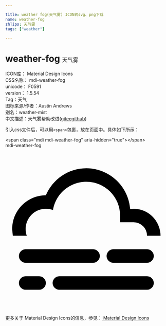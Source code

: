 ```yaml
---

title: weather fog(天气雾) ICON转svg、png下载
name: weather-fog
zhTips: 天气雾
tags: ["weather"]

---
```


# weather-fog  <small style="font-size: 60%;font-weight: 100">天气雾</small>


<div class="detail-page">
<p>
<span>
ICON库：
<span class="badge-secondary badge">Material Design Icons</span> 
</span>
<br/>
<span>
CSS名称：
<span class="badge-secondary badge">mdi-weather-fog</span> 
</span>
<br/>
<span>
unicode：
<span class="badge-secondary badge">F0591</span> 
<copy-btn content='F0591' btn-title=""></copy-btn>
<copy-btn :content='String.fromCodePoint(parseInt("F0591", 16))' btn-title="复制U"></copy-btn>
</span>
<br/>
<span>
version：
<span class="badge-secondary badge">1.5.54</span> 
</span><br/><span>Tag：<span class="badge-light badge"><router-link to="/tags/weather.html">天气</router-link></span></span>
<br/>
<span>图标来源/作者：<span class="badge-light badge">Austin Andrews</span></span> 
<br/>
<span>别名：<span class="badge-light badge">weather-mist</span></span><br/><span class="zh-detail">中文描述：<span class="badge-primary badge">天气雾</span><span class="help-link"><span>帮助改进</span>(<a href="https://gitee.com/liuwave/icon-helper/edit/master/json/material/weather-fog.json" target="_blank" rel="noopener noreferrer">gitee</a><a href="https://github.com/liuwave/icon-helper/edit/master/json/material/weather-fog.json" target="_blank" rel="noopener noreferrer">github</a></span>)</span><br/>
</p>
</div>
<div class="alert alert-dark">
  <i class="mdi mdi-weather-fog mdi-48px"></i>
  <i class="mdi mdi-weather-fog mdi-36px"></i>
  <i class="mdi mdi-weather-fog mdi-24px"></i>
  <i class="mdi mdi-weather-fog mdi-18px"></i>
</div>
<div>
  <p>引入css文件后，可以用<code>&lt;span&gt;</code>包裹，放在页面中。具体如下所示：    
  </p>
  <div class="alert alert-primary" style="font-size: 14px">
    &lt;span class="mdi mdi-weather-fog" aria-hidden="true"&gt;&lt;/span&gt;
    <copy-btn content='<span class="mdi mdi-weather-fog" aria-hidden="true"></span>'></copy-btn>
  </div>
  <div class="alert alert-secondary">
    <i class="mdi mdi-weather-fog"
    style="font-size: 24px"
    aria-hidden="true"></i> mdi-weather-fog
    <copy-btn content="mdi-weather-fog" btn-title="复制图标名称"></copy-btn>
  </div>
</div>
<div id="svg" class="svg-wrap">
<svg xmlns="http://www.w3.org/2000/svg" viewBox="0 0 24 24"><path d="M3,15H13A1,1 0 0,1 14,16A1,1 0 0,1 13,17H3A1,1 0 0,1 2,16A1,1 0 0,1 3,15M16,15H21A1,1 0 0,1 22,16A1,1 0 0,1 21,17H16A1,1 0 0,1 15,16A1,1 0 0,1 16,15M1,12A5,5 0 0,1 6,7C7,4.65 9.3,3 12,3C15.43,3 18.24,5.66 18.5,9.03L19,9C21.19,9 22.97,10.76 23,13H21A2,2 0 0,0 19,11H17V10A5,5 0 0,0 12,5C9.5,5 7.45,6.82 7.06,9.19C6.73,9.07 6.37,9 6,9A3,3 0 0,0 3,12C3,12.35 3.06,12.69 3.17,13H1.1L1,12M3,19H5A1,1 0 0,1 6,20A1,1 0 0,1 5,21H3A1,1 0 0,1 2,20A1,1 0 0,1 3,19M8,19H21A1,1 0 0,1 22,20A1,1 0 0,1 21,21H8A1,1 0 0,1 7,20A1,1 0 0,1 8,19Z" /></svg>
</div>
<detail full-name='mdi-weather-fog'></detail>
    
<div><p>更多关于 Material Design Icons的信息，参见：<a target="_blank" href="https://iconhelper.cn/material.html"> Material Design Icons</a>
</p></div>
